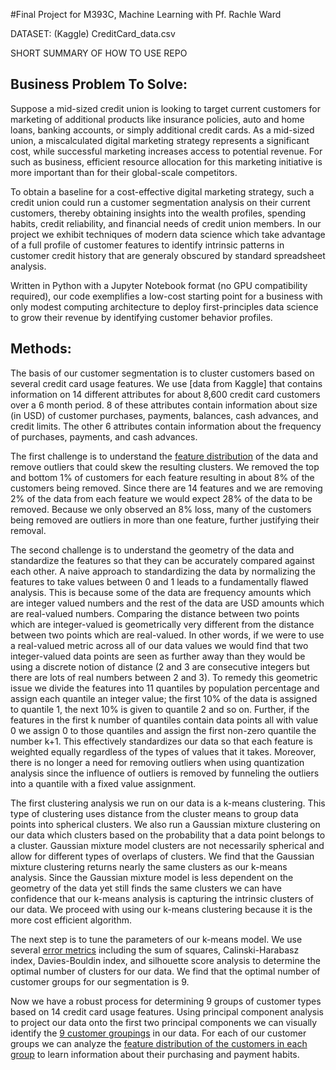 #Final Project for M393C, Machine Learning with Pf. Rachle Ward

DATASET: (Kaggle) CreditCard_data.csv

SHORT SUMMARY OF HOW TO USE REPO 

## Business Problem To Solve:
Suppose a mid-sized credit union is looking to target current customers for marketing of additional products like insurance policies, auto and home loans, banking accounts, or simply additional credit cards. As a mid-sized union, a miscalculated digital marketing strategy represents a significant cost, while successful marketing increases access to potential revenue. For such as business, efficient resource allocation for this marketing initiative is more important than for their global-scale competitors. 

To obtain a baseline for a cost-effective digital marketing strategy, such a credit union could run a customer segmentation analysis on their current customers, thereby obtaining insights into the wealth profiles, spending habits, credit reliability, and financial needs of credit union members. In our project we exhibit techniques of modern data science which take advantage of a full profile of customer features to identify intrinsic patterns in customer credit history that are generaly obscured by standard spreadsheet analysis.

Written in Python with a Jupyter Notebook format (no GPU compatibility required), our code exemplifies a low-cost starting point for a business with only modest computing architecture to deploy first-principles data science to grow their revenue by identifying customer behavior profiles. 

## Methods:
The basis of our customer segmentation is to cluster customers based on several credit card usage features. We use [data from Kaggle] that contains information on 14 different attributes for about 8,600 credit card customers over a 6 month period. 8 of these attributes contain information about size (in USD) of customer purchases, payments, balances, cash advances, and credit limits. The other 6 attributes contain information about the frequency of purchases, payments, and cash advances. 

The first challenge is to understand the [feature distribution](https://github.com/Addieduncan/m393c_project/blob/b9e4bd4bae46f2e8c05811dbf0396f99d9ec28e3/images/all_dist.png) of the data and remove outliers that could skew the resulting clusters. We removed the top and bottom 1% of customers for each feature resulting in about 8% of the customers being removed. Since there are 14 features and we are removing 2% of the data from each feature we would expect 28% of the data to be removed. Because we only observed an 8% loss, many of the customers being removed are outliers in more than one feature, further justifying their removal.

The second challenge is to understand the geometry of the data and standardize the features so that they can be accurately compared against each other. A naive approach to standardizing the data by normalizing the features to take values between 0 and 1 leads to a fundamentally flawed analysis. This is because some of the data are frequency amounts which are integer valued numbers and the rest of the data are USD amounts which are real-valued numbers. Comparing the distance between two points which are integer-valued is geometrically very different from the distance between two points which are real-valued. In other words, if we were to use a real-valued metric across all of our data values we would find that two integer-valued data points are seen as further away than they would be using a discrete notion of distance (2 and 3 are consecutive integers but there are lots of real numbers between 2 and 3). To remedy this geometric issue we divide the features into 11 quantiles by population percentage and assign each quantile an integer value; the first 10% of the data is assigned to quantile 1, the next 10% is given to quantile 2 and so on. Further, if the features in the first k number of quantiles contain data points all with value 0 we assign 0 to those quantiles and assign the first non-zero quantile the number k+1. This effectively standardizes our data so that each feature is weighted equally regardless of the types of values that it takes. Moreover, there is no longer a need for removing outliers when using quantization analysis since the influence of outliers is removed by funneling the outliers into a quantile with a fixed value assignment.

The first clustering analysis we run on our data is a k-means clustering. This type of clustering uses distance from the cluster means to group data points into spherical clusters. We also run a Gaussian mixture clustering on our data which clusters based on the probability that a data point belongs to a cluster. Gaussian mixture model clusters are not necessarily spherical and allow for different types of overlaps of clusters. We find that the Gaussian mixture clustering returns nearly the same clusters as our k-means analysis. Since the Gaussian mixture model is less dependent on the geometry of the data yet still finds the same clusters we can have confidence that our k-means analysis is capturing the intrinsic clusters of our data. We proceed with using our k-means clustering because it is the more cost efficient algorithm.

The next step is to tune the parameters of our k-means model. We use several [error metrics](https://github.com/Addieduncan/m393c_project/tree/master/images/Error%20metric%20analysis) including the sum of squares, Calinski-Harabasz index, Davies-Bouldin index, and silhouette score analysis to determine the optimal number of clusters for our data. We find that the optimal number of customer groups for our segmentation is 9. 

Now we have a robust process for determining 9 groups of customer types based on 14 credit card usage features. Using principal component analysis to project our data onto the first two principal components we can visually identify the [9 customer groupings](https://github.com/Addieduncan/m393c_project/blob/20248cd2e5e6b3e24c12b867e0e511fdb605165d/images/PCA%20clusters/q_km_9_pca.png) in our data. For each of our customer groups we can analyze the [feature distribution of the customers in each group](https://github.com/Addieduncan/m393c_project/tree/master/images/Individual_Feature/feature%20distributions) to learn information about their purchasing and payment habits. 
